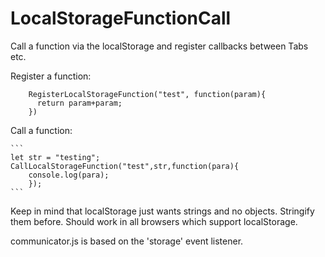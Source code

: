 # LocalStorageFunctionCall
Call a function via the localStorage and register callbacks between Tabs etc.

Register a function:

```
	RegisterLocalStorageFunction("test", function(param){
      return param+param;
    })
```

Call a function:

	```
	let str = "testing";
	CallLocalStorageFunction("test",str,function(para){
		console.log(para);
		});
	```	
Keep in mind that localStorage just wants strings and no objects. Stringify them before.
Should work in all browsers which support localStorage.

communicator.js is based on the 'storage' event listener.
